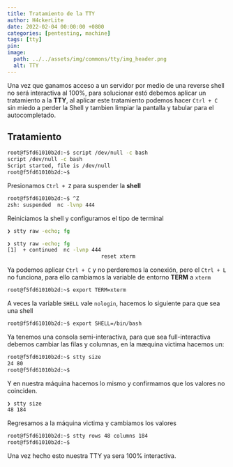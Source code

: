 ```yaml
---
title: Tratamiento de la TTY
author: H4ckerLite 
date: 2022-02-04 00:00:00 +0800
categories: [pentesting, machine]
tags: [tty]
pin: 
image:
  path: ../../assets/img/commons/tty/img_header.png
  alt: TTY
---
```


Una vez que ganamos acceso a un servidor por medio de una reverse shell no será interactiva al 100%, para solucionar estó debemos aplicar un tratamiento a la **TTY**, al aplicar este tratamiento podemos hacer `Ctrl + C` sin miedo a perder la Shell y tambien limpiar la pantalla y tabular para el autocompletado.

## Tratamiento

```bash
root@f5fd61010b2d:~$ script /dev/null -c bash
script /dev/null -c bash
Script started, file is /dev/null
root@f5fd61010b2d:~$ 

```
Presionamos `Ctrl + Z` para suspender la **shell**

```bash
root@f5fd61010b2d:~$ ^Z
zsh: suspended  nc -lvnp 444
```

Reiniciamos la shell y configuramos el tipo de terminal

```bash
❯ stty raw -echo; fg
```

```bash
❯ stty raw -echo; fg
[1]  + continued  nc -lvnp 444
                              reset xterm

```
Ya podemos aplicar `Ctrl + C` y no perderemos la conexión, pero el `Ctrl + L` no funciona, para ello cambiamos la variable de entorno **TERM** a `xterm`

```bash
root@f5fd61010b2d:~$ export TERM=xterm
```

A veces la variable `SHELL` vale `nologin`, hacemos lo siguiente para que sea una shell

```bash
root@f5fd61010b2d:~$ export SHELL=/bin/bash
```

Ya tenemos una consola semi-interactiva, para que sea full-interactiva debemos cambiar las filas y columnas, en la mæquina victima hacemos un:


```bash
root@f5fd61010b2d:~$ stty size
24 80
root@f5fd61010b2d:~$ 
```
Y en nuestra máquina hacemos lo mismo y confirmamos que los valores no coinciden.

```bash
❯ stty size
48 184
```

Regresamos a la máquina victima y cambiamos los valores

```bash
root@f5fd61010b2d:~$ stty rows 48 columns 184        
root@f5fd61010b2d:~$ 
```
Una vez hecho esto nuestra TTY ya sera 100% interactiva.




